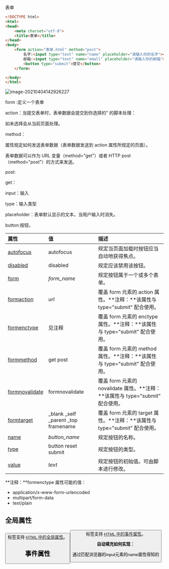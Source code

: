  表单

```html
<!DOCTYPE html>
<html>
<head>
    <meta charset="utf-8">
    <title>表单</title>
</head>
<body>
    <form action="表单.html" method="post">
        名字:<input type="text" name="name" placeholder="请输入你的名字"><br><br>
        邮箱:<input type="text" name="emall" placeholder="请输入你的邮箱"><br><br>
        <button type="submit">提交</button>
    </form>

</body>
</html>
```

![image-20210404142926227](C:\Users\PAN\AppData\Roaming\Typora\typora-user-images\image-20210404142926227.png)

form :定义一个表单

action：当提交表单时，表单数据会提交到你选择的" 的脚本处理：

如未选择会从当前页面处理。

method：

 属性规定如何发送表单数据（表单数据发送到 action 属性所规定的页面）。

表单数据可以作为 URL 变量（method="get"）或者 HTTP post （method="post"）的方式来发送。 

post:

get：

input：输入

type：输入类型

placeholder：表单默认显示的文本，当用户输入时消失。

button:按钮，

| 属性                                                         | 值                                   | 描述                                                         |
| :----------------------------------------------------------- | :----------------------------------- | :----------------------------------------------------------- |
| [autofocus](https://www.w3school.com.cn/tags/att_button_autofocus.asp) | autofocus                            | 规定当页面加载时按钮应当自动地获得焦点。                     |
| [disabled](https://www.w3school.com.cn/tags/att_button_disabled.asp) | disabled                             | 规定应该禁用该按钮。                                         |
| [form](https://www.w3school.com.cn/tags/att_button_form.asp) | *form_name*                          | 规定按钮属于一个或多个表单。                                 |
| [formaction](https://www.w3school.com.cn/tags/att_button_formaction.asp) | *url*                                | 覆盖 form 元素的 action 属性。**注释：**该属性与 type="submit" 配合使用。 |
| [formenctype](https://www.w3school.com.cn/tags/att_button_formenctype.asp) | 见注释                               | 覆盖 form 元素的 enctype 属性。**注释：**该属性与 type="submit" 配合使用。 |
| [formmethod](https://www.w3school.com.cn/tags/att_button_formmethod.asp) | get post                             | 覆盖 form 元素的 method 属性。**注释：**该属性与 type="submit" 配合使用。 |
| [formnovalidate](https://www.w3school.com.cn/tags/att_button_formnovalidate.asp) | formnovalidate                       | 覆盖 form 元素的 novalidate 属性。**注释：**该属性与 type="submit" 配合使用。 |
| [formtarget](https://www.w3school.com.cn/tags/att_button_formtarget.asp) | _blank _self _parent _top  framename | 覆盖 form 元素的 target 属性。**注释：**该属性与 type="submit" 配合使用。 |
| [name](https://www.w3school.com.cn/tags/att_button_name.asp) | *button_name*                        | 规定按钮的名称。                                             |
| [type](https://www.w3school.com.cn/tags/att_button_type.asp) | button reset submit                  | 规定按钮的类型。                                             |
| [value](https://www.w3school.com.cn/tags/att_button_value.asp) | *text*                               | 规定按钮的初始值。可由脚本进行修改。                         |

**注释：**formenctype 属性可能的值：

- application/x-www-form-urlencoded
- multipart/form-data
- text/plain

## 全局属性

<button> 标签支持 [HTML 中的全局属性](https://www.w3school.com.cn/tags/html_ref_standardattributes.asp)。

## 事件属性

<button> 标签支持 [HTML 中的事件属性](https://www.w3school.com.cn/tags/html_ref_eventattributes.asp)。



**自动填充如何实现：**

通过匹配浏览器的input元素的name属性得知的